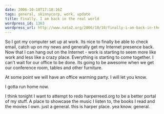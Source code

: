 ```yaml
---
date: 2006-10-10T17:18:16Z
tags: general, skinnycorp, work, update
title: Finally. I am back in the real world
wordpress_id: 1363
wordpress_url: http://www.nata2.org/2006/10/10/finally-i-am-back-in-the-real-world/
---
```


<p>So I got my computer set up at work. Its nice to finally be able to check email, catch up on my news and generally get my Internet presence back. Now that I can hang out on the Internet - work is starting to seem more like work and less like a crazy place. Everything is starting to come together. I can't wait for our office to be done. Its going to be awesome when we get our conference room, tables and other furniture. </p> <p>At some point we will have an office warming party. I will let you know. </p> <p>I gotta run home now. </p> <p>I think tonight I want to attempt to redo harperreed.org to be a better portal of my stuff. A place to showcase the music I listen to, the books I read and the movies I own. just a general. this is harper place. yea know. general. </p>
